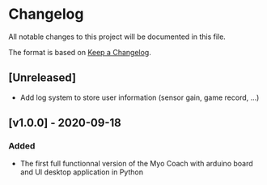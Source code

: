 # Changelog
All notable changes to this project will be documented in this file.

The format is based on [Keep a Changelog](https://keepachangelog.com/en/1.0.0/).

## [Unreleased]
- Add log system to store user information (sensor gain, game record, ...)

## [v1.0.0] - 2020-09-18
### Added
- The first full functionnal version of the Myo Coach with arduino board and UI desktop application in Python